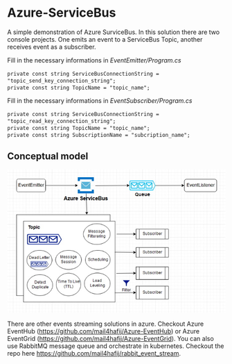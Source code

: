 # Azure-ServiceBus
A simple demonstration of Azure SurviceBus. In this solution there are two console projects. One emits an event to a ServiceBus Topic, another receives event as a subscriber.

Fill in the necessary informations in *EventEmitter/Program.cs* 
```
private const string ServiceBusConnectionString = "topic_send_key_connection_string";
private const string TopicName = "topic_name";
```

Fill in the necessary informations in *EventSubscriber/Program.cs* 
```
private const string ServiceBusConnectionString = "topic_read_key_connection_string";
private const string TopicName = "topic_name";
private const string SubscriptionName = "subcription_name";
```

## Conceptual model
<img src="Architecture.jpg" />


There are other events streaming solutions in azure. Checkout Azure EventHub (https://github.com/mail4hafij/Azure-EventHub) or Azure EventGrid (https://github.com/mail4hafij/Azure-EventGrid). You can also use RabbitMQ message queue and orchestrate in kubernetes. Checkout the repo here https://github.com/mail4hafij/rabbit_event_stream.
